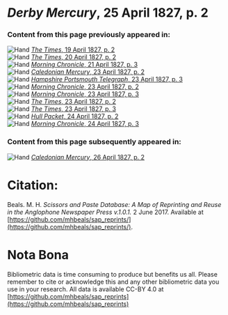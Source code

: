 # *Derby Mercury*, 25 April 1827, p. 2  
  
### Content from this page previously appeared in:  
![Hand](http://scissorsandpaste.net/wp-content/uploads/2017/06/smallhandpointer.png) [*The Times*, 19 April 1827, p. 2](https://mhbeals.github.io/sap_html/The-Times/The-Times-19-April-1827-p-2)  
![Hand](http://scissorsandpaste.net/wp-content/uploads/2017/06/smallhandpointer.png) [*The Times*, 20 April 1827, p. 2](https://mhbeals.github.io/sap_html/The-Times/The-Times-20-April-1827-p-2)  
![Hand](http://scissorsandpaste.net/wp-content/uploads/2017/06/smallhandpointer.png) [*Morning Chronicle*, 21 April 1827, p. 3](https://mhbeals.github.io/sap_html/Morning-Chronicle/Morning-Chronicle-21-April-1827-p-3)  
![Hand](http://scissorsandpaste.net/wp-content/uploads/2017/06/smallhandpointer.png) [*Caledonian Mercury*, 23 April 1827, p. 2](https://mhbeals.github.io/sap_html/Caledonian-Mercury/Caledonian-Mercury-23-April-1827-p-2)  
![Hand](http://scissorsandpaste.net/wp-content/uploads/2017/06/smallhandpointer.png) [*Hampshire Portsmouth Telegraph*, 23 April 1827, p. 3](https://mhbeals.github.io/sap_html/Hampshire-Portsmouth-Telegraph/Hampshire-Portsmouth-Telegraph-23-April-1827-p-3)  
![Hand](http://scissorsandpaste.net/wp-content/uploads/2017/06/smallhandpointer.png) [*Morning Chronicle*, 23 April 1827, p. 2](https://mhbeals.github.io/sap_html/Morning-Chronicle/Morning-Chronicle-23-April-1827-p-2)  
![Hand](http://scissorsandpaste.net/wp-content/uploads/2017/06/smallhandpointer.png) [*Morning Chronicle*, 23 April 1827, p. 3](https://mhbeals.github.io/sap_html/Morning-Chronicle/Morning-Chronicle-23-April-1827-p-3)  
![Hand](http://scissorsandpaste.net/wp-content/uploads/2017/06/smallhandpointer.png) [*The Times*, 23 April 1827, p. 2](https://mhbeals.github.io/sap_html/The-Times/The-Times-23-April-1827-p-2)  
![Hand](http://scissorsandpaste.net/wp-content/uploads/2017/06/smallhandpointer.png) [*The Times*, 23 April 1827, p. 3](https://mhbeals.github.io/sap_html/The-Times/The-Times-23-April-1827-p-3)  
![Hand](http://scissorsandpaste.net/wp-content/uploads/2017/06/smallhandpointer.png) [*Hull Packet*, 24 April 1827, p. 2](https://mhbeals.github.io/sap_html/Hull-Packet/Hull-Packet-24-April-1827-p-2)  
![Hand](http://scissorsandpaste.net/wp-content/uploads/2017/06/smallhandpointer.png) [*Morning Chronicle*, 24 April 1827, p. 3](https://mhbeals.github.io/sap_html/Morning-Chronicle/Morning-Chronicle-24-April-1827-p-3)  
  
### Content from this page subsequently appeared in:  
![Hand](http://scissorsandpaste.net/wp-content/uploads/2017/06/smallhandpointer.png) [*Caledonian Mercury*, 26 April 1827, p. 2](https://mhbeals.github.io/sap_html/Caledonian-Mercury/Caledonian-Mercury-26-April-1827-p-2)  


# Citation: 

Beals. M. H. *Scissors and Paste Database: A Map of Reprinting and Reuse in the Anglophone Newspaper Press v.1.0.1.* 2 June 2017. Available at [https://github.com/mhbeals/sap_reprints/](https://github.com/mhbeals/sap_reprints/). 

# Nota Bona

Bibliometric data is time consuming to produce but benefits us all. Please remember to cite or acknowledge this and any other bibliometric data you use in your research. All data is available CC-BY 4.0 at [https://github.com/mhbeals/sap_reprints](https://github.com/mhbeals/sap_reprints)
